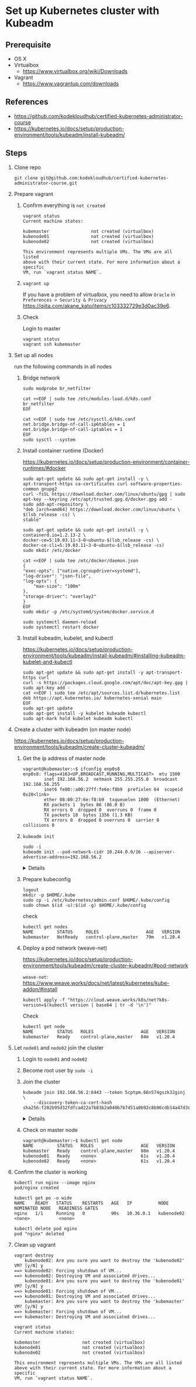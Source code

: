 # Set up Kubernetes cluster with Kubeadm

## Prerequisite

- OS X
- Virtualbox
    - https://www.virtualbox.org/wiki/Downloads
- Vagrant
    - https://www.vagrantup.com/downloads

## References

- https://github.com/kodekloudhub/certified-kubernetes-administrator-course
- https://kubernetes.io/docs/setup/production-environment/tools/kubeadm/install-kubeadm/


## Steps

1. Clone repo

    ```
    git clone git@github.com:kodekloudhub/certified-kubernetes-administrator-course.git
    ```

1. Prepare vagrant

    1. Confirm everything is `not created`

        ```
        vagrant status
        Current machine states:

        kubemaster                not created (virtualbox)
        kubenode01                not created (virtualbox)
        kubenode02                not created (virtualbox)

        This environment represents multiple VMs. The VMs are all listed
        above with their current state. For more information about a specific
        VM, run `vagrant status NAME`.
        ```

    1. `vagrant up`

        If you have a problem of virtualbox, you need to allow `Oracle` in `Preferences > Security & Privacy` https://qiita.com/akane_kato/items/c103332729e3d0ac39e6.

    1. Check

        Login to master

        ```
        vagrant status
        vagrant ssh kubemaster
        ```

1. Set up all nodes

    run the following commands in all nodes

    1. Bridge network

        ```
        sudo modprobe br_netfilter
        ```

        ```
        cat <<EOF | sudo tee /etc/modules-load.d/k8s.conf
        br_netfilter
        EOF

        cat <<EOF | sudo tee /etc/sysctl.d/k8s.conf
        net.bridge.bridge-nf-call-ip6tables = 1
        net.bridge.bridge-nf-call-iptables = 1
        EOF
        sudo sysctl --system
        ```

    1. Install container runtime (Docker)

        https://kubernetes.io/docs/setup/production-environment/container-runtimes/#docker

        ```
        sudo apt-get update && sudo apt-get install -y \
        apt-transport-https ca-certificates curl software-properties-common gnupg2
        curl -fsSL https://download.docker.com/linux/ubuntu/gpg | sudo apt-key --keyring /etc/apt/trusted.gpg.d/docker.gpg add -
        sudo add-apt-repository \
        "deb [arch=amd64] https://download.docker.com/linux/ubuntu \
        $(lsb_release -cs) \
        stable"
        ```

        ```
        sudo apt-get update && sudo apt-get install -y \
        containerd.io=1.2.13-2 \
        docker-ce=5:19.03.11~3-0~ubuntu-$(lsb_release -cs) \
        docker-ce-cli=5:19.03.11~3-0~ubuntu-$(lsb_release -cs)
        sudo mkdir /etc/docker
        ```

        ```
        cat <<EOF | sudo tee /etc/docker/daemon.json
        {
        "exec-opts": ["native.cgroupdriver=systemd"],
        "log-driver": "json-file",
        "log-opts": {
            "max-size": "100m"
        },
        "storage-driver": "overlay2"
        }
        EOF
        sudo mkdir -p /etc/systemd/system/docker.service.d
        ```

        ```
        sudo systemctl daemon-reload
        sudo systemctl restart docker
        ```

    1. Install kubeadm, kubelet, and kubectl

        https://kubernetes.io/docs/setup/production-environment/tools/kubeadm/install-kubeadm/#installing-kubeadm-kubelet-and-kubectl


        ```
        sudo apt-get update && sudo apt-get install -y apt-transport-https curl
        curl -s https://packages.cloud.google.com/apt/doc/apt-key.gpg | sudo apt-key add -
        cat <<EOF | sudo tee /etc/apt/sources.list.d/kubernetes.list
        deb https://apt.kubernetes.io/ kubernetes-xenial main
        EOF
        sudo apt-get update
        sudo apt-get install -y kubelet kubeadm kubectl
        sudo apt-mark hold kubelet kubeadm kubectl
        ```

1. Create a cluster with kubeadm (on master node)

    https://kubernetes.io/docs/setup/production-environment/tools/kubeadm/create-cluster-kubeadm/

    1. Get the ip address of master node

        ```
        vagrant@kubemaster:~$ ifconfig enp0s8
        enp0s8: flags=4163<UP,BROADCAST,RUNNING,MULTICAST>  mtu 1500
                inet 192.168.56.2  netmask 255.255.255.0  broadcast 192.168.56.255
                inet6 fe80::a00:27ff:fe6e:f8b9  prefixlen 64  scopeid 0x20<link>
                ether 08:00:27:6e:f8:b9  txqueuelen 1000  (Ethernet)
                RX packets 1  bytes 86 (86.0 B)
                RX errors 0  dropped 0  overruns 0  frame 0
                TX packets 18  bytes 1356 (1.3 KB)
                TX errors 0  dropped 0 overruns 0  carrier 0  collisions 0
        ```

    1. `kubeadm init`

        ```
        sudo -i
        kubeadm init --pod-network-cidr 10.244.0.0/16 --apiserver-advertise-address=192.168.56.2
        ```

        <details>

        ```
        [init] Using Kubernetes version: v1.20.4
        [preflight] Running pre-flight checks
        [preflight] Pulling images required for setting up a Kubernetes cluster
        [preflight] This might take a minute or two, depending on the speed of your internet connection
        [preflight] You can also perform this action in beforehand using 'kubeadm config images pull'
        [certs] Using certificateDir folder "/etc/kubernetes/pki"
        [certs] Generating "ca" certificate and key
        [certs] Generating "apiserver" certificate and key
        [certs] apiserver serving cert is signed for DNS names [kubemaster kubernetes kubernetes.default kubernetes.default.svc kubernetes.default.svc.cluster.local] and IPs [10.96.0.1 192.168.56.2]
        [certs] Generating "apiserver-kubelet-client" certificate and key
        [certs] Generating "front-proxy-ca" certificate and key
        [certs] Generating "front-proxy-client" certificate and key
        [certs] Generating "etcd/ca" certificate and key
        [certs] Generating "etcd/server" certificate and key
        [certs] etcd/server serving cert is signed for DNS names [kubemaster localhost] and IPs [192.168.56.2 127.0.0.1 ::1]
        [certs] Generating "etcd/peer" certificate and key
        [certs] etcd/peer serving cert is signed for DNS names [kubemaster localhost] and IPs [192.168.56.2 127.0.0.1 ::1]
        [certs] Generating "etcd/healthcheck-client" certificate and key
        [certs] Generating "apiserver-etcd-client" certificate and key
        [certs] Generating "sa" key and public key
        [kubeconfig] Using kubeconfig folder "/etc/kubernetes"
        [kubeconfig] Writing "admin.conf" kubeconfig file
        [kubeconfig] Writing "kubelet.conf" kubeconfig file
        [kubeconfig] Writing "controller-manager.conf" kubeconfig file
        [kubeconfig] Writing "scheduler.conf" kubeconfig file
        [kubelet-start] Writing kubelet environment file with flags to file "/var/lib/kubelet/kubeadm-flags.env"
        [kubelet-start] Writing kubelet configuration to file "/var/lib/kubelet/config.yaml"
        [kubelet-start] Starting the kubelet
        [control-plane] Using manifest folder "/etc/kubernetes/manifests"
        [control-plane] Creating static Pod manifest for "kube-apiserver"
        [control-plane] Creating static Pod manifest for "kube-controller-manager"
        [control-plane] Creating static Pod manifest for "kube-scheduler"
        [etcd] Creating static Pod manifest for local etcd in "/etc/kubernetes/manifests"
        [wait-control-plane] Waiting for the kubelet to boot up the control plane as static Pods from directory "/etc/kubernetes/manifests". This can take up to 4m0s
        [kubelet-check] Initial timeout of 40s passed.
        [apiclient] All control plane components are healthy after 84.502944 seconds
        [upload-config] Storing the configuration used in ConfigMap "kubeadm-config" in the "kube-system" Namespace
        [kubelet] Creating a ConfigMap "kubelet-config-1.20" in namespace kube-system with the configuration for the kubelets in the cluster
        [upload-certs] Skipping phase. Please see --upload-certs
        [mark-control-plane] Marking the node kubemaster as control-plane by adding the labels "node-role.kubernetes.io/master=''" and "node-role.kubernetes.io/control-plane='' (deprecated)"
        [mark-control-plane] Marking the node kubemaster as control-plane by adding the taints [node-role.kubernetes.io/master:NoSchedule]
        [bootstrap-token] Using token: 5cptpm.66n574gszk32ginj
        [bootstrap-token] Configuring bootstrap tokens, cluster-info ConfigMap, RBAC Roles
        [bootstrap-token] configured RBAC rules to allow Node Bootstrap tokens to get nodes
        [bootstrap-token] configured RBAC rules to allow Node Bootstrap tokens to post CSRs in order for nodes to get long term certificate credentials
        [bootstrap-token] configured RBAC rules to allow the csrapprover controller automatically approve CSRs from a Node Bootstrap Token
        [bootstrap-token] configured RBAC rules to allow certificate rotation for all node client certificates in the cluster
        [bootstrap-token] Creating the "cluster-info" ConfigMap in the "kube-public" namespace
        [kubelet-finalize] Updating "/etc/kubernetes/kubelet.conf" to point to a rotatable kubelet client certificate and key
        [addons] Applied essential addon: CoreDNS
        [addons] Applied essential addon: kube-proxy

        Your Kubernetes control-plane has initialized successfully!

        To start using your cluster, you need to run the following as a regular user:

        mkdir -p $HOME/.kube
        sudo cp -i /etc/kubernetes/admin.conf $HOME/.kube/config
        sudo chown $(id -u):$(id -g) $HOME/.kube/config

        Alternatively, if you are the root user, you can run:

        export KUBECONFIG=/etc/kubernetes/admin.conf

        You should now deploy a pod network to the cluster.
        Run "kubectl apply -f [podnetwork].yaml" with one of the options listed at:
        https://kubernetes.io/docs/concepts/cluster-administration/addons/

        Then you can join any number of worker nodes by running the following on each as root:

        kubeadm join 192.168.56.2:6443 --token 5cptpm.66n574gszk32ginj \
            --discovery-token-ca-cert-hash sha256:f202b95d32fdfcad22a7b83b2a040b7b7451a0b92c8b96cdb14a47d3cea1dd31
        ```

        </details>

    1. Prepare kubeconfig

        ```
        logout
        mkdir -p $HOME/.kube
        sudo cp -i /etc/kubernetes/admin.conf $HOME/.kube/config
        sudo chown $(id -u):$(id -g) $HOME/.kube/config
        ```

        check

        ```
        kubectl get nodes
        NAME         STATUS     ROLES                  AGE   VERSION
        kubemaster   NotReady   control-plane,master   79m   v1.20.4
        ```

    1. Deploy a pod network (weave-net)

        https://kubernetes.io/docs/setup/production-environment/tools/kubeadm/create-cluster-kubeadm/#pod-network

        `weave-net`: https://www.weave.works/docs/net/latest/kubernetes/kube-addon/#install

        ```
        kubectl apply -f "https://cloud.weave.works/k8s/net?k8s-version=$(kubectl version | base64 | tr -d '\n')"
        ```

        Check

        ```
        kubectl get node
        NAME         STATUS   ROLES                  AGE   VERSION
        kubemaster   Ready    control-plane,master   84m   v1.20.4
        ```


1. Let `node01` and `node02` join the cluster

    1. Login to `node01` and `node02`
    1. Become root user by `sudo -i`
    1. Join the cluster
        ```
        kubeadm join 192.168.56.2:6443 --token 5cptpm.66n574gszk32ginj \
            --discovery-token-ca-cert-hash sha256:f202b95d32fdfcad22a7b83b2a040b7b7451a0b92c8b96cdb14a47d3cea1dd31
        ```

        <details>

        ```
        root@kubenode01:~#         kubeadm join 192.168.56.2:6443 --token 5cptpm.66n574gszk32ginj \
        >             --discovery-token-ca-cert-hash sha256:f202b95d32fdfcad22a7b83b2a040b7b7451a0b92c8b96cdb14a47d3cea1dd31
        [preflight] Running pre-flight checks
        [preflight] Reading configuration from the cluster...
        [preflight] FYI: You can look at this config file with 'kubectl -n kube-system get cm kubeadm-config -o yaml'
        [kubelet-start] Writing kubelet configuration to file "/var/lib/kubelet/config.yaml"
        [kubelet-start] Writing kubelet environment file with flags to file "/var/lib/kubelet/kubeadm-flags.env"
        [kubelet-start] Starting the kubelet
        [kubelet-start] Waiting for the kubelet to perform the TLS Bootstrap...

        This node has joined the cluster:
        * Certificate signing request was sent to apiserver and a response was received.
        * The Kubelet was informed of the new secure connection details.

        Run 'kubectl get nodes' on the control-plane to see this node join the cluster.
        ```

        </details>

    1. Check on master node

        ```
        vagrant@kubemaster:~$ kubectl get node
        NAME         STATUS   ROLES                  AGE   VERSION
        kubemaster   Ready    control-plane,master   86m   v1.20.4
        kubenode01   Ready    <none>                 61s   v1.20.4
        kubenode02   Ready    <none>                 61s   v1.20.4
        ```

1. Confirm the cluster is working

    ```
    kubectl run nginx --image nginx
    pod/nginx created
    ```

    ```
    kubectl get po -o wide
    NAME    READY   STATUS    RESTARTS   AGE   IP          NODE         NOMINATED NODE   READINESS GATES
    nginx   1/1     Running   0          90s   10.36.0.1   kubenode02   <none>           <none>
    ```

    ```
    kubectl delete pod nginx
    pod "nginx" deleted
    ```

1. Clean up vagrant

    ```
    vagrant destroy
        kubenode02: Are you sure you want to destroy the 'kubenode02' VM? [y/N] y
    ==> kubenode02: Forcing shutdown of VM...
    ==> kubenode02: Destroying VM and associated drives...
        kubenode01: Are you sure you want to destroy the 'kubenode01' VM? [y/N] y
    ==> kubenode01: Forcing shutdown of VM...
    ==> kubenode01: Destroying VM and associated drives...
        kubemaster: Are you sure you want to destroy the 'kubemaster' VM? [y/N] y
    ==> kubemaster: Forcing shutdown of VM...
    ==> kubemaster: Destroying VM and associated drives...
    ```

    ```
    vagrant status
    Current machine states:

    kubemaster                not created (virtualbox)
    kubenode01                not created (virtualbox)
    kubenode02                not created (virtualbox)

    This environment represents multiple VMs. The VMs are all listed
    above with their current state. For more information about a specific
    VM, run `vagrant status NAME`.
    ```
